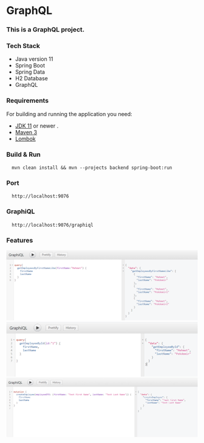# GraphQL

### This is a GraphQL project.

### Tech Stack
  - Java version 11
  - Spring Boot 
  - Spring Data
  - H2 Database
  - GraphQL
  
### Requirements

For building and running the application you need:
- [JDK 11](https://www.oracle.com/java/technologies/javase-jdk11-downloads.html) or newer . 
- [Maven 3](https://maven.apache.org)
- [Lombok](https://projectlombok.org)

### Build & Run 
```
  mvn clean install && mvn --projects backend spring-boot:run
```
  
### Port
```
  http://localhost:9076
```

### GraphiQL
```
  http://localhost:9076/graphiql
```

### Features
![getEmployeesByFirstNameLike](https://github.com/mehmetpekdemir/GraphQL/blob/develop/photos/getEmployeesByFirstNameLike.png)
![getEmployeeById](https://github.com/mehmetpekdemir/GraphQL/blob/develop/photos/getEmployeeById.png)
![createEmployee](https://github.com/mehmetpekdemir/GraphQL/blob/develop/photos/createEmployee.png)




  
